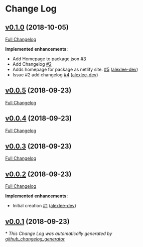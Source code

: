 # Change Log

## [v0.1.0](https://github.com/alexlee-dev/pickitt/tree/v0.1.0) (2018-10-05)
[Full Changelog](https://github.com/alexlee-dev/pickitt/compare/v0.0.5...v0.1.0)

**Implemented enhancements:**

- Add Homepage to package.json [\#3](https://github.com/alexlee-dev/pickitt/issues/3)
- Add Changelog [\#2](https://github.com/alexlee-dev/pickitt/issues/2)
- Adds homepage for package as netlify site. [\#5](https://github.com/alexlee-dev/pickitt/pull/5) ([alexlee-dev](https://github.com/alexlee-dev))
- Issue \#2   add changelog [\#4](https://github.com/alexlee-dev/pickitt/pull/4) ([alexlee-dev](https://github.com/alexlee-dev))

## [v0.0.5](https://github.com/alexlee-dev/pickitt/tree/v0.0.5) (2018-09-23)
[Full Changelog](https://github.com/alexlee-dev/pickitt/compare/v0.0.4...v0.0.5)

## [v0.0.4](https://github.com/alexlee-dev/pickitt/tree/v0.0.4) (2018-09-23)
[Full Changelog](https://github.com/alexlee-dev/pickitt/compare/v0.0.3...v0.0.4)

## [v0.0.3](https://github.com/alexlee-dev/pickitt/tree/v0.0.3) (2018-09-23)
[Full Changelog](https://github.com/alexlee-dev/pickitt/compare/v0.0.2...v0.0.3)

## [v0.0.2](https://github.com/alexlee-dev/pickitt/tree/v0.0.2) (2018-09-23)
[Full Changelog](https://github.com/alexlee-dev/pickitt/compare/v0.0.1...v0.0.2)

**Implemented enhancements:**

- Initial creation [\#1](https://github.com/alexlee-dev/pickitt/pull/1) ([alexlee-dev](https://github.com/alexlee-dev))

## [v0.0.1](https://github.com/alexlee-dev/pickitt/tree/v0.0.1) (2018-09-23)


\* *This Change Log was automatically generated by [github_changelog_generator](https://github.com/skywinder/Github-Changelog-Generator)*